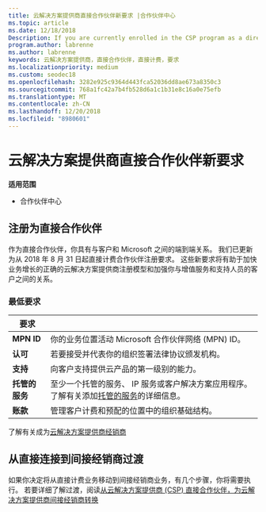 ```yaml
---
title: 云解决方案提供商直接合作伙伴新要求 |合作伙伴中心
ms.topic: article
ms.date: 12/18/2018
Description: If you are currently enrolled in the CSP program as a direct partner, you should prepare to meet these updated support and services requirements.
program.author: labrenne
ms.author: labrenne
keywords: 云解决方案提供商，直接合作伙伴，直接计费，要求
ms.localizationpriority: medium
ms.custom: seodec18
ms.openlocfilehash: 3282e925c9364d443fca52036dd8ae673a8350c3
ms.sourcegitcommit: 768a1fc42a7b4fb528d6a1c1b31e8c16a0e75efb
ms.translationtype: MT
ms.contentlocale: zh-CN
ms.lasthandoff: 12/20/2018
ms.locfileid: "8980601"
---
```

# <a name="csp-direct-partner-new-requirements"></a>云解决方案提供商直接合作伙伴新要求

**适用范围**

- 合作伙伴中心

## <a name="enroll-as-a-direct-partner"></a>注册为直接合作伙伴

作为直接合作伙伴，你具有与客户和 Microsoft 之间的端到端关系。 我们已更新为从 2018 年 8 月 31 日起直接计费合作伙伴注册要求。 这些新要求将有助于加快业务增长的正确的云解决方案提供商注册模型和加强你与增值服务和支持人员的客户之间的关系。 

### <a name="minimum-requirements"></a>最低要求

|**要求**|                             |
|--------------------------------|--------------------------------------------------------------|
|**MPN ID**   |你的业务位置活动 Microsoft 合作伙伴网络 (MPN) ID。   |
|**认可**   |若要接受并代表你的组织签署法律协议颁发机构。|
|**支持**   |向客户支持提供云产品的第一级别的能力。|
|**托管的服务**   |至少一个托管的服务、 IP 服务或客户解决方案应用程序。 了解有关添加[托管的服务](https://partner.microsoft.com/en-US/business-opportunities/managed-services-provider)的详细信息。|
|**账款** |管理客户计费和预配的位置中的组织基础结构。 

了解有关成为[云解决方案提供商经销商](https://partner.microsoft.com/cloud-solution-provider)

## <a name="transition-from-direct-to-indirect-reseller"></a>从直接连接到间接经销商过渡

如果你决定将从直接计费业务移动到间接经销商业务，有几个步骤，你将需要执行。 若要详细了解过渡，阅读[从云解决方案提供商 (CSP) 直接合作伙伴，为云解决方案提供商间接经销商转换](transition-direct-to-indirect) 